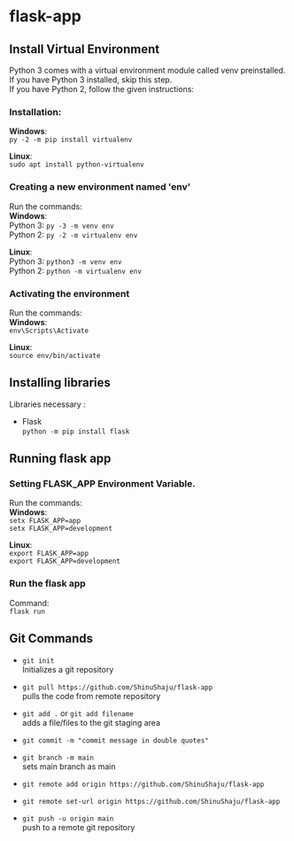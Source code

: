 # flask-app

## Install Virtual Environment

Python 3 comes with a virtual environment module called venv preinstalled. If you have Python 3 installed, skip this step.<br/>
If you have Python 2, follow the given instructions:

### Installation:  
**Windows**:  
`py -2 -m pip install virtualenv`  

**Linux**:  
`sudo apt install python-virtualenv`  

### Creating a new environment named 'env'

Run the commands:  
**Windows**:  
Python 3: `py -3 -m venv env`  
Python 2: `py -2 -m virtualenv env`

**Linux**:  
Python 3: `python3 -m venv env`  
Python 2: `python -m virtualenv env`

### Activating the environment

Run the commands:  
**Windows**:  
`env\Scripts\Activate`

**Linux**:  
`source env/bin/activate`

## Installing libraries  
Libraries necessary :  
* Flask   
`python -m pip install flask`

## Running flask app

### Setting FLASK_APP Environment Variable.

Run the commands:  
**Windows**:  
`setx FLASK_APP=app`  
`setx FLASK_APP=development`  

**Linux**:  
`export FLASK_APP=app`  
`export FLASK_APP=development`  

### Run the flask app  
Command:  
`flask run`


## Git Commands

* `git init`  
        Initializes a git repository   

* `git pull https://github.com/ShinuShaju/flask-app`  
        pulls the code from remote repository  

* `git add .` or `git add filename`  
        adds a file/files to the git staging area   
* `git commit -m "commit message in double quotes"`  

* `git branch -m main`  
        sets main branch as main  
* `git remote add origin https://github.com/ShinuShaju/flask-app`  
* `git remote set-url origin https://github.com/ShinuShaju/flask-app`  

* `git push -u origin main`  
        push to a remote git repository  

